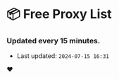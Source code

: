# :package: Free Proxy List
### Updated every 15 minutes.

- Last updated: `2024-07-15 16:31`

:heart:
